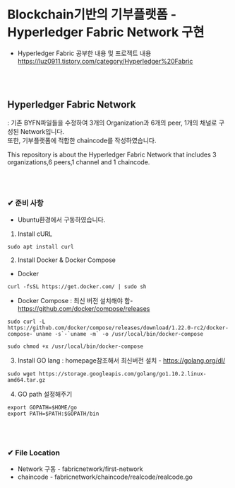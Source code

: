 # Blockchain기반의 기부플랫폼 - Hyperledger Fabric Network 구현

- Hyperledger Fabric 공부한 내용 및 프로젝트 내용 
https://luz0911.tistory.com/category/Hyperledger%20Fabric


<br></br>

## Hyperledger Fabric Network
: 기존 BYFN파일들을 수정하여 3개의 Organization과 6개의 peer, 1개의 채널로 구성된 Network입니다.   
또한, 기부플랫폼에 적합한 chaincode를 작성하였습니다. 

This repository is about the Hyperledger Fabric Network that includes 3 organizations,6 peers,1 channel and 1 chaincode.



<br></br>

###  ✔  준비 사항 
- Ubuntu환경에서 구동하였습니다. 
1. Install cURL
```
sudo apt install curl
```
2. Install Docker & Docker Compose
- Docker
```
curl -fsSL https://get.docker.com/ | sudo sh
```
- Docker Compose
: 최신 버전 설치해야 함- https://github.com/docker/compose/releases 
```
sudo curl -L https://github.com/docker/compose/releases/download/1.22.0-rc2/docker-compose-`uname -s`-`uname -m` -o /usr/local/bin/docker-compose
```
```
sudo chmod +x /usr/local/bin/docker-compose
```

3. Install GO lang 
: homepage참조해서 최신버전 설치 - https://golang.org/dl/
```
sudo wget https://storage.googleapis.com/golang/go1.10.2.linux-amd64.tar.gz
```
4. GO path 설정해주기 
```
export GOPATH=$HOME/go
export PATH=$PATH:$GOPATH/bin
```
<br></br>

### ✔ File Location
- Network 구동 - fabricnetwork/first-network
- chaincode - fabricnetwork/chaincode/realcode/realcode.go


<br>
</br>

